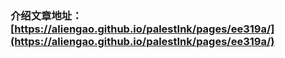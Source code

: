 ### 介绍文章地址：[https://aliengao.github.io/palestInk/pages/ee319a/](https://aliengao.github.io/palestInk/pages/ee319a/)


